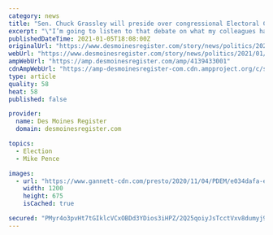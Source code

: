 ```yaml
---
category: news
title: "Sen. Chuck Grassley will preside over congressional Electoral College vote if VP Mike Pence can't attend"
excerpt: "\"I’m going to listen to that debate on what my colleagues have to say,\" U.S. Sen. Chuck Grassley said, \"and decide how to cast my vote after considering the information before me.\""
publishedDateTime: 2021-01-05T18:08:00Z
originalUrl: "https://www.desmoinesregister.com/story/news/politics/2021/01/05/us-senate-chuck-grassley-presides-pence-electoral-college-vote-congress/4139433001/"
webUrl: "https://www.desmoinesregister.com/story/news/politics/2021/01/05/us-senate-chuck-grassley-presides-pence-electoral-college-vote-congress/4139433001/"
ampWebUrl: "https://amp.desmoinesregister.com/amp/4139433001"
cdnAmpWebUrl: "https://amp-desmoinesregister-com.cdn.ampproject.org/c/s/amp.desmoinesregister.com/amp/4139433001"
type: article
quality: 58
heat: 58
published: false

provider:
  name: Des Moines Register
  domain: desmoinesregister.com

topics:
  - Election
  - Mike Pence

images:
  - url: "https://www.gannett-cdn.com/presto/2020/11/04/PDEM/e034dafa-e4d0-44e5-bfaf-46cdcdda1bdf-1018325710_HINSON_0115.jpg?auto=webp&crop=3299,1856,x0,y169&format=pjpg&width=1200"
    width: 1200
    height: 675
    isCached: true

secured: "PMyr4o3pvHt7tGIklcVCxOBDd3YDios3iHPZ/2Q25qoiyJsTcctVxv8dumyj96H05mS67aiP/RuyDMAgAafgkpgiPK806S6FFwquLJ35iLGZgqc0oNv+mFOMcqC2/XWWKFU3lTL+rDVJE3diT42vsAP3ElEFHJY6FB26ZX5FpDSEJn7ILaReznaU/2dYhZ2xpfq/bzhVjsPjmSPKeIKbq8u4WCovIoJx1hYDFm3HI7LtLNdrS4OqJM1WYTpgyt8js1qqQSQfU4q++tEq1RRSWu5YfgO2SDiHu0YgSjhWSwZ8ktJJm22AD5y9t7a34EUdgqWsKLoGU9KHDtc80pcuXto8MGtJSn5EdSFlAKGca98=;IrRwsxgGOMpReSgBe3x3cg=="
---
```


